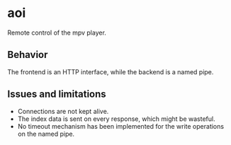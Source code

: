 # aoi

Remote control of the mpv player.

## Behavior

The frontend is an HTTP interface, while the backend is a named pipe.

## Issues and limitations

* Connections are not kept alive.
* The index data is sent on every response, which might be wasteful.
* No timeout mechanism has been implemented for the write operations on the named pipe.
